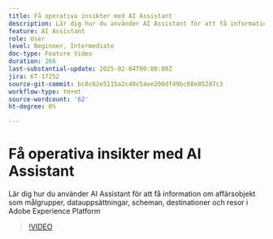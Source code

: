 ```yaml
---
title: Få operativa insikter med AI Assistant
description: Lär dig hur du använder AI Assistant för att få information om affärsobjekt som målgrupper, datauppsättningar, scheman, destinationer och resor i Adobe Experience Platform
feature: AI Assistant
role: User
level: Beginner, Intermediate
doc-type: Feature Video
duration: 266
last-substantial-update: 2025-02-04T00:00:00Z
jira: KT-17252
source-git-commit: bc8c62e5115a2c40c54ee200df49bc88e852d7c3
workflow-type: tm+mt
source-wordcount: '62'
ht-degree: 0%

---
```



# Få operativa insikter med AI Assistant

Lär dig hur du använder AI Assistant för att få information om affärsobjekt som målgrupper, datauppsättningar, scheman, destinationer och resor i Adobe Experience Platform

>[!VIDEO](https://video.tv.adobe.com/v/3444036/?learn=on&enablevpops&captions=swe)
